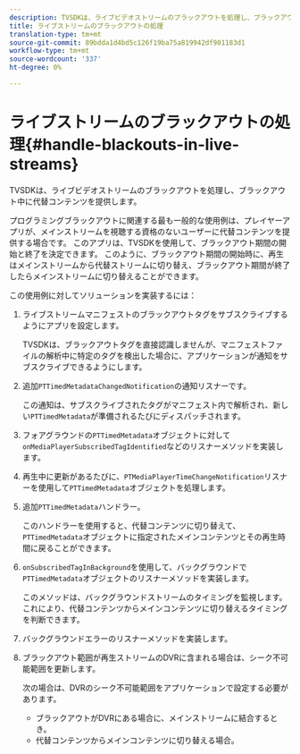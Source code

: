 ```yaml
---
description: TVSDKは、ライブビデオストリームのブラックアウトを処理し、ブラックアウト中に代替コンテンツを提供します。
title: ライブストリームのブラックアウトの処理
translation-type: tm+mt
source-git-commit: 89bdda1d4bd5c126f19ba75a819942df901183d1
workflow-type: tm+mt
source-wordcount: '337'
ht-degree: 0%

---
```



# ライブストリームのブラックアウトの処理{#handle-blackouts-in-live-streams}

TVSDKは、ライブビデオストリームのブラックアウトを処理し、ブラックアウト中に代替コンテンツを提供します。

プログラミングブラックアウトに関連する最も一般的な使用例は、プレイヤーアプリが、メインストリームを視聴する資格のないユーザーに代替コンテンツを提供する場合です。 このアプリは、TVSDKを使用して、ブラックアウト期間の開始と終了を決定できます。 このように、ブラックアウト期間の開始時に、再生はメインストリームから代替ストリームに切り替え、ブラックアウト期間が終了したらメインストリームに切り替えることができます。

この使用例に対してソリューションを実装するには：

1. ライブストリームマニフェストのブラックアウトタグをサブスクライブするようにアプリを設定します。

   TVSDKは、ブラックアウトタグを直接認識しませんが、マニフェストファイルの解析中に特定のタグを検出した場合に、アプリケーションが通知をサブスクライブできるようにします。
1. 追加`PTTimedMetadataChangedNotification`の通知リスナーです。

   この通知は、サブスクライブされたタグがマニフェスト内で解析され、新しい`PTTimedMetadata`が準備されるたびにディスパッチされます。

1. フォアグラウンドの`PTTimedMetadata`オブジェクトに対して`onMediaPlayerSubscribedTagIdentified`などのリスナーメソッドを実装します。

1. 再生中に更新があるたびに、`PTMediaPlayerTimeChangeNotification`リスナーを使用して`PTTimedMetadata`オブジェクトを処理します。

1. 追加`PTTimedMetadata`ハンドラー。

   このハンドラーを使用すると、代替コンテンツに切り替えて、`PTTimedMetadata`オブジェクトに指定されたメインコンテンツとその再生時間に戻ることができます。

1. `onSubscribedTagInBackground`を使用して、バックグラウンドで`PTTimedMetadata`オブジェクトのリスナーメソッドを実装します。

   このメソッドは、バックグラウンドストリームのタイミングを監視します。これにより、代替コンテンツからメインコンテンツに切り替えるタイミングを判断できます。

1. バックグラウンドエラーのリスナーメソッドを実装します。
1. ブラックアウト範囲が再生ストリームのDVRに含まれる場合は、シーク不可能範囲を更新します。

   次の場合は、DVRのシーク不可能範囲をアプリケーションで設定する必要があります。

   * ブラックアウトがDVRにある場合に、メインストリームに結合するとき。
   * 代替コンテンツからメインコンテンツに切り替える場合。

